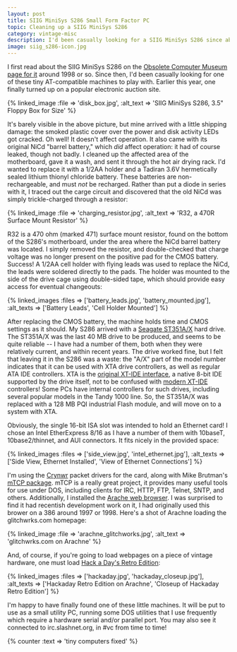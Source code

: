 ```yaml
---
layout: post
title: SIIG MiniSys S286 Small Form Factor PC
topic: Cleaning up a SIIG MiniSys S286
category: vintage-misc
description: I'd been casually looking for a SIIG MiniSys S286 since about 1998. The S286 is a 286 AT-compatible PC about the size of a narrow shoebox. With onboard IDE, floppy, VGA, serial, and parallel, and a single 16-bit ISA slot, it's a fairly useful AT-class machine in a very small box!
image: siig_s286-icon.jpg
---
```


I first read about the SIIG MiniSys S286 on the [Obsolete Computer Museum page for it](http://www.obsoletecomputermuseum.org/siigs286/) around 1998 or so. Since then, I'd been casually looking for one of these tiny AT-compatible machines to play with. Earlier this year, one finally turned up on a popular electronic auction site. 

{% linked_image :file => 'disk_box.jpg', :alt_text => 'SIIG MiniSys S286, 3.5" Floppy Box for Size' %}

It's barely visible in the above picture, but mine arrived with a little shipping damage: the smoked plastic cover over the power and disk activity LEDs got cracked. Oh well! It doesn't affect operation. It also came with its original NiCd "barrel battery," which *did* affect operation: it had of course leaked, though not badly. I cleaned up the affected area of the motherboard, gave it a wash, and sent it through the hot air drying rack. I'd wanted to replace it with a 1/2AA holder and a Tadiran 3.6V hermetically sealed lithium thionyl chloride battery. These batteries are non-rechargeable, and must *not* be recharged. Rather than put a diode in series with it, I traced out the carge circuit and discovered that the old NiCd was simply trickle-charged through a resistor:

{% linked_image :file => 'charging_resistor.jpg', :alt_text => 'R32, a 470R Surface Mount Resistor' %}

R32 is a 470 ohm (marked 471) surface mount resistor, found on the bottom of the S286's motherboard, under the area where the NiCd barrel battery was located. I simply removed the resistor, and double-checked that charge voltage was no longer present on the positive pad for the CMOS battery. Success! A 1/2AA cell holder with flying leads was used to replace the NiCd, the leads were soldered directly to the pads. The holder was mounted to the side of the drive cage using double-sided tape, which should provide easy access for eventual changeouts:

{% linked_images :files => ['battery_leads.jpg', 'battery_mounted.jpg'], :alt_texts => ['Battery Leads', 'Cell Holder Mounted'] %}

After replacing the CMOS battery, the machine holds time and CMOS settings as it should. My S286 arrived with a [Seagate ST351A/X](http://redhill.net.au/d/16.php) hard drive. The ST351A/X was the last 40 MB drive to be produced, and seems to be quite reliable -- I have had a number of them, both when they were relatively current, and within recent years. The drive worked fine, but I felt that leaving it in the S286 was a waste: the "A/X" part of the model number indicates that it can be used with XTA drive controllers, as well as regular ATA IDE controllers. XTA is the [original XT-IDE interface](http://nerdlypleasures.blogspot.com/2014/04/the-original-8-bit-ide-interface.html), a native 8-bit IDE supported by the drive itself, not to be confused with [modern XT-IDE](/xt-ide) controllers! Some PCs have internal controllers for such drives, including several popular models in the Tandy 1000 line. So, the ST351A/X was replaced with a 128 MB PQI industrial Flash module, and will move on to a system with XTA. 

Obviously, the single 16-bit ISA slot was intended to hold an Ethernet card! I chose an Intel EtherExpress 8/16 as I have a number of them with 10baseT, 10base2/thinnet, and AUI connectors. It fits nicely in the provided space:

{% linked_images :files => ['side_view.jpg', 'intel_ethernet.jpg'], :alt_texts => ['Side View, Ethernet Installed', 'View of Ethernet Connections'] %}

I'm using the [Crynwr](http://www.crynwr.com/) packet drivers for the card, along with Mike Brutman's [mTCP package](http://www.brutman.com/mTCP/). mTCP is a really great project, it provides many useful tools for use under DOS, including clients for IRC, HTTP, FTP, Telnet, SNTP, and others. Additionally, I installed the [Arache web browser](http://www.glennmcc.org/). I was surprised to find it had recentish development work on it, I had originally used this brower on a 386 around 1997 or 1998. Here's a shot of Arachne loading the glitchwrks.com homepage:

{% linked_image :file => 'arachne_glitchworks.jpg', :alt_text => 'glitchwrks.com on Arachne' %}

And, of course, if you're going to load webpages on a piece of vintage hardware, one must load [Hack a Day's Retro Edition](http://retro.hackaday.com/):

{% linked_images :files => ['hackaday.jpg', 'hackaday_closeup.jpg'], :alt_texts => ['Hackaday Retro Edition on Arachne', 'Closeup of Hackaday Retro Edition'] %}

I'm happy to have finally found one of these little machines. It will be put to use as a small utility PC, running some DOS utilities that I use frequently which require a hardware serial and/or parallel port. You may also see it connected to irc.slashnet.org, in #vc from time to time!

{% counter :text => 'tiny computers fixed' %}
